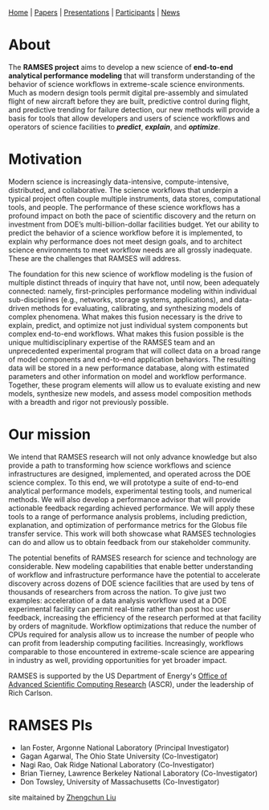 [Home](README.md) | [Papers](papers.md) | [Presentations](presentations.md) | [Participants](participants.md) | [News](news.md)
&nbsp;

# About

The **RAMSES project** aims to develop a new science of **end-to-end analytical performance modeling** that will transform understanding of the behavior of science workflows in extreme-scale science environments. Much as modern design tools permit digital pre-assembly and simulated flight of new aircraft before they are built, predictive control during flight, and predictive trending for failure detection, our new methods will provide a basis for tools that allow developers and users of science workflows and operators of science facilities to ***predict***, ***explain***, and ***optimize***.

# Motivation

Modern science is increasingly data-intensive, compute-intensive, distributed, and collaborative. The science workflows that underpin a typical project often couple multiple instruments, data stores, computational tools, and people. The performance of these science workflows has a profound impact on both the pace of scientific discovery and the return on investment from DOE’s multi-billion-dollar facilities budget. Yet our ability to predict the behavior of a science workflow before it is implemented, to explain why performance does not meet design goals, and to architect science environments to meet workflow needs are all grossly inadequate. These are the challenges that RAMSES will address.

The foundation for this new science of workflow modeling is the fusion of multiple distinct threads of inquiry that have not, until now, been adequately connected: namely, first-principles performance modeling within individual sub-disciplines (e.g., networks, storage systems, applications), and data-driven methods for evaluating, calibrating, and synthesizing models of complex phenomena. What makes this fusion necessary is the drive to explain, predict, and optimize not just individual system components but complex end-to-end workflows. What makes this fusion possible is the unique multidisciplinary expertise of the RAMSES team and an unprecedented experimental program that will collect data on a broad range of model components and end-to-end application behaviors. The resulting data will be stored in a new performance database, along with estimated parameters and other information on model and workflow performance. Together, these program elements will allow us to evaluate existing and new models, synthesize new models, and assess model composition methods with a breadth and rigor not previously possible.

# Our mission

We intend that RAMSES research will not only advance knowledge but also provide a path to transforming how science workflows and science infrastructures are designed, implemented, and operated across the DOE science complex. To this end, we will prototype a suite of end-to-end analytical performance models, experimental testing tools, and numerical methods. We will also develop a performance advisor that will provide actionable feedback regarding achieved performance. We will apply these tools to a range of performance analysis problems, including prediction, explanation, and optimization of performance metrics for the Globus file transfer service. This work will both showcase what RAMSES technologies can do and allow us to obtain feedback from our stakeholder community.

The potential benefits of RAMSES research for science and technology are considerable. New modeling capabilities that enable better understanding of workflow and infrastructure performance have the potential to accelerate discovery across dozens of DOE science facilities that are used by tens of thousands of researchers from across the nation. To give just two examples: acceleration of a data analysis workflow used at a DOE experimental facility can permit real-time rather than post hoc user feedback, increasing the efficiency of the research performed at that facility by orders of magnitude. Workflow optimizations that reduce the number of CPUs required for analysis allow us to increase the number of people who can profit from leadership computing facilities. Increasingly, workflows comparable to those encountered in extreme-scale
science are appearing in industry as well, providing opportunities for yet broader impact.

RAMSES is supported by the US Department of Energy's [Office of Advanced Scientific Computing Research](http://science.energy.gov/ascr/) (ASCR), under the leadership of Rich Carlson.

# RAMSES PIs
* Ian Foster, Argonne National Laboratory (Principal Investigator)
* Gagan Agarwal, The Ohio State University (Co-Investigator)
* Nagi Rao, Oak Ridge National Laboratory (Co-Investigator)
* Brian Tierney, Lawrence Berkeley National Laboratory (Co-Investigator)
* Don Towsley, University of Massachusetts (Co-Investigator)

site maitained by [Zhengchun Liu](http://zliu.info)